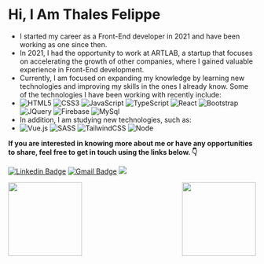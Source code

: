 # Hi, I Am Thales Felippe

- I started my career as a Front-End developer in 2021 and have been working as one since then.
- In 2021, I had the opportunity to work at ARTLAB, a startup that focuses on accelerating the growth of other companies, where I gained valuable experience in Front-End development.
- Currently, I am focused on expanding my knowledge by learning new technologies and improving my skills in the ones I already know. Some of the technologies I have been working with recently include:
- ![HTML5](https://img.shields.io/badge/-HTML5-E34F26?style=flat-square&logo=html5&logoColor=white) ![CSS3](https://img.shields.io/badge/-CSS3-549FDE?style=flat-square&logo=css3&logoColor=white)  ![JavaScript](https://img.shields.io/badge/-JavaScript-F7B93E?style=flat-square&logo=javascript&logoColor=fff) ![TypeScript](https://img.shields.io/badge/typescript-%23007ACC.svg?style=flat-square&logo=typescript&logoColor=white) ![React](https://img.shields.io/badge/react-%2320232a.svg?style=flat-square&logo=react&logoColor=%2361DAFB) ![Bootstrap](https://img.shields.io/badge/-Bootstrap-563D7C?style=flat-square&logo=bootstrap&logoColor=white)  ![JQuery](https://img.shields.io/badge/jQuery-0769AD?style=flat-square&logo=jquery&logoColor=white) ![Firebase](https://img.shields.io/badge/Firebase-039BE5?style=flat-square&logo=Firebase&logoColor=white) ![MySql](https://img.shields.io/badge/MySQL-00000F?style=flat-square&logo=mysql&logoColor=white)
-  In addition, I am studying new technologies, such as:
-    ![Vue.js](https://img.shields.io/badge/vuejs-%2335495e.svg?style=flat-square&logo=vuedotjs&logoColor=%234FC08D) ![SASS](https://img.shields.io/badge/SASS-hotpink.svg?style=flat-square&logo=SASS&logoColor=white) ![TailwindCSS](https://img.shields.io/badge/tailwindcss-%2338B2AC.svg?style=flat-square&logo=tailwind-css&logoColor=white)  ![Node](https://img.shields.io/badge/Node.js-43853D?style=flat-square&logo=node.js&logoColor=white)


**If you are interested in knowing more about me or have any opportunities to share, feel free to get in touch using the links below. 👇**

[![Linkedin Badge](https://img.shields.io/badge/-Thales%20Felippe-42b883?style=flat-square&logo=Linkedin&logoColor=white&link=https://www.linkedin.com/in/thales-felippe-9205761bb/)](https://www.linkedin.com/in/thales-felippe-9205761bb/) [![Gmail Badge](https://img.shields.io/badge/-thales.dev.flp@gmail.com-42b883?style=flat-square&logo=Gmail&logoColor=white&link=mailto:thales.dev.flp@gmail.com)](mailto:thales.dev.flp@gmail.com) ![](https://komarev.com/ghpvc/?username=thalesfelippe&color=42b883)

<a href="https://github.com/thalesfelippe">

<img align="left" height="150em" src="https://github-readme-stats.vercel.app/api?username=thalesfelippe&show_icons=true&theme=gotham&include_all_commits=true&count_private=true"/>

<img align="right" height="150em" src="https://github-readme-stats.vercel.app/api/top-langs/?username=thalesfelippe&layout=compact&langs_count=7&theme=gotham"/>
